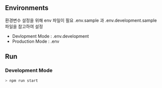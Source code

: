 ## Environments
환경변수 설정을 위해 env 파일이 필요
.env.sample 과 .env.development.sample 파일을 참고하여 설정

- Devlopment Mode : .env.development
- Production Mode : .env

## Run

### Development Mode

```bash
> npm run start
```
